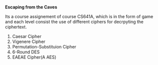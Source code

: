 **Escaping from the Caves** 

Its a course assignement of course CS641A, which is in the form of game and each level consist the use of different ciphers for decrpyting the ciphertext. 
1) Caesar Cipher
2) Vigenere Cipher
3) Permutation-Substituion Cipher
4) 6-Round DES
5) EAEAE Cipher(A AES)
